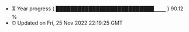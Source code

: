 - ⏳ Year progress { ███████████████████████████▁▁▁ } 90.12 %
- ⏰ Updated on Fri, 25 Nov 2022 22:19:25 GMT

